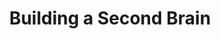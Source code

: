 ---
title: "Building a Second Brain"
cover: "images/reading/building-a-second-brain.jpeg"
publishDate: 2022-11-15
authors: "Tiago Forte"
---